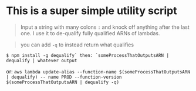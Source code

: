 # This is a super simple utility script
> Input a string with many colons `:` and knock off anything after the last one.
I use it to de-qualify fully qualified ARNs of lambdas.


> you can add `-q` to instead return what qualifies

```$ npm install -g dequalify`
then: `someProcessThatOutputsARN | dequalify | whatever output```

or: ```aws lambda update-alias --function-name $(someProcessThatOutputsARN | dequalify) -- name PROD --function-version $(someProcessThatOutputsARN | dequalify -q)```
